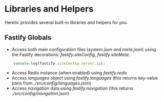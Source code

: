 # Libraries and Helpers

Heretic provides several built-in libraries and helpers for you.

## Fastify Globals

* Access both main configuration files (*system.json* and *meta.json*) using the Fastify decorations: *fastify.siteConfig*, *fastify.siteMeta*:

```javascript
    console.log(fastify.siteConfig.server.ip);
```

* Access Redis instance (when enabled) using *fastify.redis*
* Access *languages* object using *fastify.languages* (this returns key-value paris from *./src/config/languages.json*)
* Access *navigation* data using *fastify.navigation* (this returns *./src/config/navigation.json*)